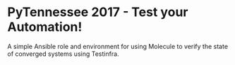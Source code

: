 PyTennessee 2017 - Test your Automation!
========================================

A simple Ansible role and environment for using Molecule to verify the state
of converged systems using Testinfra.
